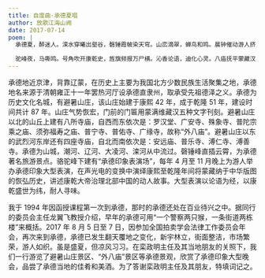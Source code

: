 ```yaml
---
title: 自度曲·承德夏唱
author: 放歌江海山阙
date: 2017-07-14
poem: |
  承德夏，醉迷人。滦水穿曦出壑谷，磬锤霞帔染天穹。山峦滴翠，蝉鸟和鸣。晨钟催动游人挤，暮鼓点燃千厦虹。

  驼峰夜，马嘶鸣。号角吹开康乾史，旌旗频报万尸横。沁香论语，迪化心灵。八庙抚平蒙藏汉，山庄胜过铁弯弓。
---
```


承德地近京津，背靠辽蒙，在历史上主要为我国北方少数民族生活聚集之地，承德地名来源于清朝雍正十一年罢热河厅设承德直隶州，取承受先祖德泽之义。承德为历史文化名城，有避暑山庄，该山庄始建于康熙 42 年，成于乾隆 51 年，建设时间共计 87 年。山庄气势恢宏，门前的门匾用蒙满维藏汉五种文字刊刻。避暑山庄以北的山丘上建有八所寺庙，自西而东依次是：罗汉堂、广安寺、殊象寺、普陀宗乘之庙、须弥福寿之庙、普宁寺、普佑寺、广缘寺，故称“外八庙”。避暑山庄以东的武烈河东岸还有四座寺庙，自北而南依次是：安远庙、普乐寺、溥仁寺、溥善寺。承德为山城，潮河、辽河、大凌河、滦河从中流过。磬锤峰直插云霄，为承德著名旅游景点。骆驼峰下建有“承德印象表演场”，每年 4 月至 11 月晚上为游人举办承德印象大型表演，在声光电的变换中演绎康熙至乾隆年间将蒙藏纳于中华版图的恢弘历史，讲述康乾大帝治理北部中国的动人故事。大型表演以论语为经，以康乾盛世为纬，耐人寻味。

我于 1994 年因函授课程第一次到承德，那时的承德还处在百业待兴之中。据同行的委员会主任龙翼飞教授介绍，早年的承德可用“一个警察两只猴，一条街道两栋楼”来概括。2017 年 8 月 5 日至 7 日，因参加全国拍卖学会法律工作委员会年会，再次来到承德，承德已发生翻天覆地之变化，新宇林立，街面整洁，市场繁荣，游人如织。虽是盛夏，但凉风习习。在栾政明主任及其当地朋友的关照下，我们一行游览了避暑山庄景区、“外八庙”景区等承德景观，欣赏了承德印象大型晚会，品尝了承德当地的佳肴和美酒。为了答谢栾政明主任及其朋友，特填词记之。
